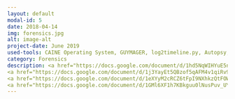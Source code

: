 ```yaml
---
layout: default
modal-id: 5
date: 2018-04-14
img: forensics.jpg
alt: image-alt
project-date: June 2019
used-tools: CAINE Operating System, GUYMAGER, log2timeline.py, Autopsy, Volatility, virustotal.com, Cuckoo, Ghidra
category: Forensics
description: <a href="https://docs.google.com/document/d/1hd5NqWIHYuE5nv2Sq9Y5bQS6SVPXj_2M7w2t-xnn06E/edit?usp=sharing">How to conduct Forensics Data Acquisition?</a>
<a href="https://docs.google.com/document/d/1j3YayEt5QBzof5qAFM4v1qiRv90hkTPVpA3845JCKks/edit?usp=sharing">How to forensically analyze a FileSystem?</a>
<a href="https://docs.google.com/document/d/1eXYyM2cRCZ6tFpI9NXhkzQtFOWB4m4vYQ9v71Yybe_Q/edit?usp=sharing">How to Forensically conduct Memory Analysis</a>
<a href="https://docs.google.com/document/d/1GMl6XF1h7KBkguu0lNusPuv_UY91tOtSpclFuy58EAs/edit?usp=sharing">Sandboxing malware and conducting behavrioral analysis</a>
---
```

